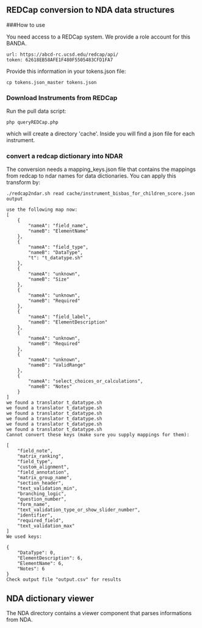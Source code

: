 ## REDCap conversion to NDA data structures

###How to use

You need access to a REDCap system. We provide a role account for this BANDA.

```
url: https://abcd-rc.ucsd.edu/redcap/api/
token: 62618EB58AFE1F480F5505483CFD1FA7
```

Provide this information in your tokens.json file:
```
cp tokens.json_master tokens.json
```

### Download Instruments from REDCap

Run the pull data script:
```
php queryREDCap.php
```
which will create a directory 'cache'. Inside you will find a json file for each instrument.

### convert a redcap dictionary into NDAR

The conversion needs a mapping_keys.json file that contains the mappings from redcap to ndar names for data dictionaries. You can apply this transform by:
```
./redcap2ndar.sh read cache/instrument_bisbas_for_children_score.json output

use the following map now: 
[
    {
        "nameA": "field_name",
        "nameB": "ElementName"
    },
    {
        "nameA": "field_type",
        "nameB": "DataType",
        "t": "t_datatype.sh"
    },
    {
        "nameA": "unknown",
        "nameB": "Size"
    },
    {
        "nameA": "unknown",
        "nameB": "Required"
    },
    {
        "nameA": "field_label",
        "nameB": "ElementDescription"
    },
    {
        "nameA": "unknown",
        "nameB": "Required"
    },
    {
        "nameA": "unknown",
        "nameB": "ValidRange"
    },
    {
        "nameA": "select_choices_or_calculations",
        "nameB": "Notes"
    }
]
we found a translator t_datatype.sh
we found a translator t_datatype.sh
we found a translator t_datatype.sh
we found a translator t_datatype.sh
we found a translator t_datatype.sh
we found a translator t_datatype.sh
Cannot convert these keys (make sure you supply mappings for them): 

[
    "field_note",
    "matrix_ranking",
    "field_type",
    "custom_alignment",
    "field_annotation",
    "matrix_group_name",
    "section_header",
    "text_validation_min",
    "branching_logic",
    "question_number",
    "form_name",
    "text_validation_type_or_show_slider_number",
    "identifier",
    "required_field",
    "text_validation_max"
]
We used keys: 

{
    "DataType": 0,
    "ElementDescription": 6,
    "ElementName": 6,
    "Notes": 6
}
Check output file "output.csv" for results

```

## NDA dictionary viewer

The NDA directory contains a viewer component that parses informations from NDA.